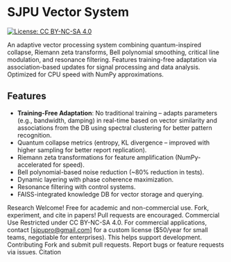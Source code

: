# SJPU Vector System

[![License: CC BY-NC-SA 4.0](https://img.shields.io/badge/License-CC%20BY--NC--SA%204.0-lightgrey.svg)](https://creativecommons.org/licenses/by-nc-sa/4.0/)

An adaptive vector processing system combining quantum-inspired collapse, Riemann zeta transforms, Bell polynomial smoothing, critical line modulation, and resonance filtering. Features training-free adaptation via association-based updates for signal processing and data analysis. Optimized for CPU speed with NumPy approximations.

## Features
- **Training-Free Adaptation**: No traditional training – adapts parameters (e.g., bandwidth, damping) in real-time based on vector similarity and associations from the DB using spectral clustering for better pattern recognition.
- Quantum collapse metrics (entropy, KL divergence – improved with higher sampling for better report replication).
- Riemann zeta transformations for feature amplification (NumPy-accelerated for speed).
- Bell polynomial-based noise reduction (~80% reduction in tests).
- Dynamic layering with phase coherence maximization.
- Resonance filtering with control systems.
- FAISS-integrated knowledge DB for vector storage and querying.

Research Welcome!
Free for academic and non-commercial use. Fork, experiment, and cite in papers! Pull requests are encouraged.
Commercial Use
Restricted under CC BY-NC-SA 4.0. For commercial applications, contact [sjpupro@gmail.com] for a custom license ($50/year for small teams, negotiable for enterprises). This helps support development.
Contributing
Fork and submit pull requests.
Report bugs or feature requests via issues.
Citation